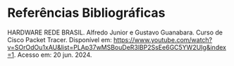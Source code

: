 # Referências Bibliográficas

HARDWARE REDE BRASIL. Alfredo Junior e Gustavo Guanabara. Curso de Cisco Packet Tracer. Disponível em: https://www.youtube.com/watch?v=SOrOdOu1xAU&list=PLAp37wMSBouDeR3lBP2SsEe6GC5YW2UIg&index=1. Acesso em: 20 jun. 2024.
